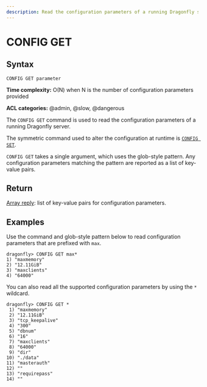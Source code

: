 ```yaml
---
description: Read the configuration parameters of a running Dragonfly server
---
```


# CONFIG GET

## Syntax

    CONFIG GET parameter

**Time complexity:** O(N) when N is the number of configuration parameters provided

**ACL categories:** @admin, @slow, @dangerous

The `CONFIG GET` command is used to read the configuration parameters of a running Dragonfly server.

The symmetric command used to alter the configuration at runtime is [`CONFIG SET`](./config-set.md).

`CONFIG GET` takes a single argument, which uses the glob-style pattern.
Any configuration parameters matching the pattern are reported as a list of key-value pairs.

## Return

[Array reply](https://redis.io/docs/reference/protocol-spec#resp-arrays): list of key-value pairs for configuration parameters.

## Examples

Use the command and glob-style pattern below to read configuration parameters that are prefixed with `max`.

```shell
dragonfly> CONFIG GET max*
1) "maxmemory"
2) "12.11GiB"
3) "maxclients"
4) "64000"
```

You can also read all the supported configuration parameters by using the `*` wildcard.

```shell
dragonfly> CONFIG GET *
 1) "maxmemory"
 2) "12.11GiB"
 3) "tcp_keepalive"
 4) "300"
 5) "dbnum"
 6) "16"
 7) "maxclients"
 8) "64000"
 9) "dir"
10) "./data"
11) "masterauth"
12) ""
13) "requirepass"
14) ""
```
